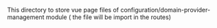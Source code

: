 This directory to store vue page files of configuration/domain-provider-management module ( the file will be import in the routes)